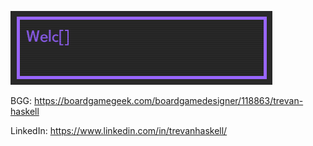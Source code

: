 ![Welcome!](https://raw.githubusercontent.com/tjhaskel/tjhaskel/master/resources/profile_header.gif)

BGG: https://boardgamegeek.com/boardgamedesigner/118863/trevan-haskell

LinkedIn: https://www.linkedin.com/in/trevanhaskell/
